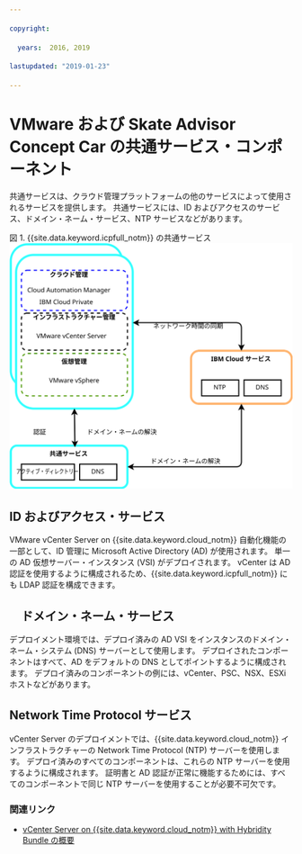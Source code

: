 ```yaml
---

copyright:

  years:  2016, 2019

lastupdated: "2019-01-23"

---
```


# VMware および Skate Advisor Concept Car の共通サービス・コンポーネント

共通サービスは、クラウド管理プラットフォームの他のサービスによって使用されるサービスを提供します。 共通サービスには、ID およびアクセスのサービス、ドメイン・ネーム・サービス、NTP サービスなどがあります。

図 1. {{site.data.keyword.icpfull_notm}} の共通サービス
![{{site.data.keyword.icpfull_notm}} の共通サービス](vcscar-common-services.svg)

## ID およびアクセス・サービス

VMware vCenter Server on {{site.data.keyword.cloud_notm}} 自動化機能の一部として、ID 管理に Microsoft Active Directory (AD) が使用されます。 単一の AD 仮想サーバー・インスタンス (VSI) がデプロイされます。 vCenter は AD 認証を使用するように構成されるため、{{site.data.keyword.icpfull_notm}} にも LDAP 認証を構成できます。

## 　ドメイン・ネーム・サービス

デプロイメント環境では、デプロイ済みの AD VSI をインスタンスのドメイン・ネーム・システム (DNS) サーバーとして使用します。 デプロイされたコンポーネントはすべて、AD をデフォルトの DNS としてポイントするように構成されます。 デプロイ済みのコンポーネントの例には、vCenter、PSC、NSX、ESXi ホストなどがあります。

## Network Time Protocol サービス

vCenter Server のデプロイメントでは、{{site.data.keyword.cloud_notm}} インフラストラクチャーの Network Time Protocol (NTP) サーバーを使用します。
デプロイ済みのすべてのコンポーネントは、これらの NTP サーバーを使用するように構成されます。
証明書と AD 認証が正常に機能するためには、すべてのコンポーネントで同じ NTP サーバーを使用することが必要不可欠です。

### 関連リンク

* [vCenter Server on {{site.data.keyword.cloud_notm}} with Hybridity Bundle の概要](/docs/services/vmwaresolutions/archiref/vcs/vcs-hybridity-intro.html)
